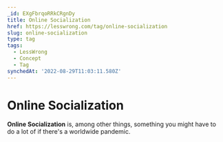 ```yaml
---
_id: EXgFbrqoRRkCRgnDy
title: Online Socialization
href: https://lesswrong.com/tag/online-socialization
slug: online-socialization
type: tag
tags:
  - LessWrong
  - Concept
  - Tag
synchedAt: '2022-08-29T11:03:11.580Z'
---
```


# Online Socialization

**Online Socialization** is, among other things, something you might have to do a lot of if there's a worldwide pandemic.
